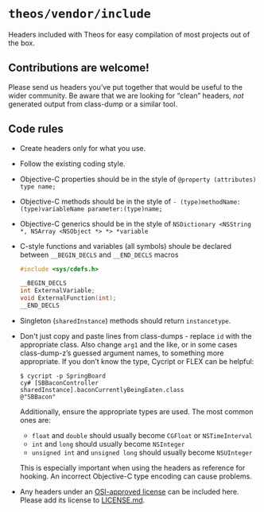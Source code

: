 # `theos/vendor/include`
Headers included with Theos for easy compilation of most projects out of the box.

## Contributions are welcome!
Please send us headers you’ve put together that would be useful to the wider community. Be aware that we are looking for “clean” headers, *not* generated output from class-dump or a similar tool.

## Code rules
* Create headers only for what you use.
* Follow the existing coding style.
* Objective-C properties should be in the style of `@property (attributes) type name;`
* Objective-C methods should be in the style of `- (type)methodName:(type)variableName parameter:(type)name;`
* Objective-C generics should be in the style of `NSDictionary <NSString *, NSArray <NSObject *> *> *variable`
* C-style functions and variables (all symbols) shoule be declared between `__BEGIN_DECLS` and `__END_DECLS` macros

    ```c
    #include <sys/cdefs.h>

    __BEGIN_DECLS
    int ExternalVariable;
    void ExternalFunction(int);
    __END_DECLS
    ```
* Singleton (`sharedInstance`) methods should return `instancetype`.
* Don't just copy and paste lines from class-dumps - replace `id` with the appropriate class. Also change `arg1` and the like, or in some cases class-dump-z’s guessed argument names, to something more appropriate. If you don’t know the type, Cycript or FLEX can be helpful:

    ```console
    $ cycript -p SpringBoard
    cy# [SBBaconController sharedInstance].baconCurrentlyBeingEaten.class
    @"SBBacon"
    ```

    Additionally, ensure the appropriate types are used. The most common ones are:

    * `float` and `double` should usually become `CGFloat` or `NSTimeInterval`
    * `int` and `long` should usually become `NSInteger`
    * `unsigned int` and `unsigned long` should usually become `NSUInteger`

    This is especially important when using the headers as reference for hooking. An incorrect Objective-C type encoding can cause problems.
* Any headers under an [OSI-approved license](https://opensource.org/licenses) can be included here. Please add its license to [LICENSE.md](LICENSE.md).
